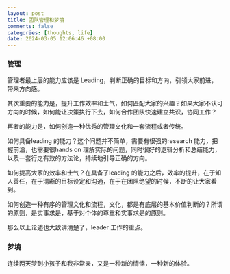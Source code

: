 ```yaml
---
layout: post
title: 团队管理和梦境
comments: false
categories: [thoughts, life]
date: 2024-03-05 12:06:46 +08:00
---
```



 ### 管理

管理者最上层的能力应该是 Leading，判断正确的目标和方向，引领大家前进，带来方向感。

其次重要的能力是，提升工作效率和士气，如何匹配大家的兴趣？如果大家不认可方向的时候，如何能让决策执行下去，如何合作团队快速建立共识，协同工作？

再者的能力是，如何创造一种优秀的管理文化和一套流程或者传统。

如何具备leading 的能力？这个问题并不简单，需要有很强的research 能力，把握前沿，也需要很hands on 理解实际的问题，同时很好的逻辑分析和总结能力，以及一套行之有效的方法论，持续地引导正确的方向。

如何提高大家的效率和士气？在具备了leading 的能力之后，效率的提升，在于知人善任，在于清晰的目标设定和沟通，在于在团队绝望的时候，不断的让大家看到。

如何创造一种有序的管理文化和流程，文化，都是有底层的基本价值判断的？所谓的原则，是实事求是，基于对个体的尊重和实事求是的原则。

那么以上论述也大致讲清楚了，leader 工作的重点。

### 梦境

连续两天梦到小孩子和我非常亲，又是一种新的情愫，一种新的体验。
